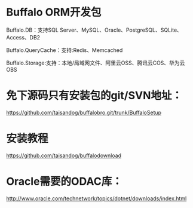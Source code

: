 # Buffalo ORM开发包



Buffalo.DB：支持SQL Server、MySQL、Oracle、PostgreSQL、SQLite、Access、DB2

Buffalo.QueryCache：支持:Redis、Memcached

Buffalo.Storage:支持：本地/局域网文件、阿里云OSS、腾讯云COS、华为云OBS


# 免下源码只有安装包的git/SVN地址：

https://github.com/taisandog/buffalobro.git/trunk/BuffaloSetup

# 安装教程

https://github.com/taisandog/buffalodownload

# Oracle需要的ODAC库：

http://www.oracle.com/technetwork/topics/dotnet/downloads/index.html
